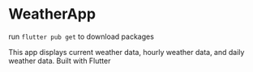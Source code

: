 # WeatherApp
run ```flutter pub get``` to download packages

This app displays current weather data, hourly weather data, and daily weather data.
Built with Flutter
